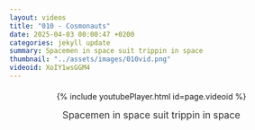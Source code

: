 ```yaml
---
layout: videos
title: "010 - Cosmonauts"
date: 2025-04-03 00:00:47 +0200
categories: jekyll update
summary: Spacemen in space suit trippin in space
thumbnail: "../assets/images/010vid.png"
videoid: XoIY1wsGGM4
---
```


<div style="text-align: center; margin-top: 20px;">
  {% include youtubePlayer.html id=page.videoid %}
  <p style="margin-top: 15px; font-size: 1.2em; color: #333;">
    Spacemen in space suit trippin in space
  </p>
</div>
